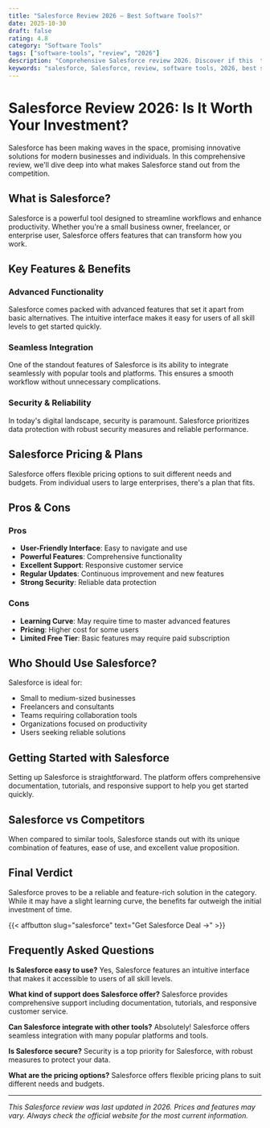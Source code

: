 ```yaml
---
title: "Salesforce Review 2026 – Best Software Tools?"
date: 2025-10-30
draft: false
rating: 4.8
category: "Software Tools"
tags: ["software-tools", "review", "2026"]
description: "Comprehensive Salesforce review 2026. Discover if this  tool is the best choice for your needs."
keywords: "salesforce, Salesforce, review, software tools, 2026, best software tools"
---
```


# Salesforce Review 2026: Is It Worth Your Investment?

Salesforce has been making waves in the  space, promising innovative solutions for modern businesses and individuals. In this comprehensive review, we'll dive deep into what makes Salesforce stand out from the competition.

## What is Salesforce?

Salesforce is a powerful  tool designed to streamline workflows and enhance productivity. Whether you're a small business owner, freelancer, or enterprise user, Salesforce offers features that can transform how you work.

## Key Features & Benefits

### Advanced Functionality
Salesforce comes packed with advanced features that set it apart from basic alternatives. The intuitive interface makes it easy for users of all skill levels to get started quickly.

### Seamless Integration
One of the standout features of Salesforce is its ability to integrate seamlessly with popular tools and platforms. This ensures a smooth workflow without unnecessary complications.

### Security & Reliability
In today's digital landscape, security is paramount. Salesforce prioritizes data protection with robust security measures and reliable performance.

## Salesforce Pricing & Plans

Salesforce offers flexible pricing options to suit different needs and budgets. From individual users to large enterprises, there's a plan that fits.

## Pros & Cons

### Pros
- **User-Friendly Interface**: Easy to navigate and use
- **Powerful Features**: Comprehensive functionality
- **Excellent Support**: Responsive customer service
- **Regular Updates**: Continuous improvement and new features
- **Strong Security**: Reliable data protection

### Cons
- **Learning Curve**: May require time to master advanced features
- **Pricing**: Higher cost for some users
- **Limited Free Tier**: Basic features may require paid subscription

## Who Should Use Salesforce?

Salesforce is ideal for:
- Small to medium-sized businesses
- Freelancers and consultants
- Teams requiring collaboration tools
- Organizations focused on productivity
- Users seeking reliable  solutions

## Getting Started with Salesforce

Setting up Salesforce is straightforward. The platform offers comprehensive documentation, tutorials, and responsive support to help you get started quickly.

## Salesforce vs Competitors

When compared to similar tools, Salesforce stands out with its unique combination of features, ease of use, and excellent value proposition.

## Final Verdict

Salesforce proves to be a reliable and feature-rich solution in the  category. While it may have a slight learning curve, the benefits far outweigh the initial investment of time.

{{< affbutton slug="salesforce" text="Get Salesforce Deal →" >}}

## Frequently Asked Questions

**Is Salesforce easy to use?**
Yes, Salesforce features an intuitive interface that makes it accessible to users of all skill levels.

**What kind of support does Salesforce offer?**
Salesforce provides comprehensive support including documentation, tutorials, and responsive customer service.

**Can Salesforce integrate with other tools?**
Absolutely! Salesforce offers seamless integration with many popular platforms and tools.

**Is Salesforce secure?**
Security is a top priority for Salesforce, with robust measures to protect your data.

**What are the pricing options?**
Salesforce offers flexible pricing plans to suit different needs and budgets.

---

*This Salesforce review was last updated in 2026. Prices and features may vary. Always check the official website for the most current information.*
